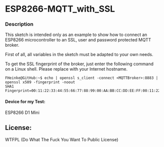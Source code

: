 # ESP8266-MQTT_with_SSL

### Description
This sketch is intended only as an example to show how to connect an ESP8266 microcontroller to an SSL, user and password protected MQTT broker.

First of all, all variables in the sketch must be adapted to your own needs.

To get the SSL fingerprint of the broker, just enter the following command on a Linux shell. Please replace <MQTTBroker> with your Internet hostname.

```console
FHeinke@GitHub:~$ echo | openssl s_client -connect <MQTTBroker>:8883 | openssl x509 -fingerprint -noout
SHA1 Fingerprint=00:11:22:33:44:55:66:77:88:99:00:AA:BB:CC:DD:EE:FF:00:11:22
```

#### Device for my Test:
ESP8266 D1 Mini


## License:
WTFPL (Do What The Fuck You Want To Public License)
